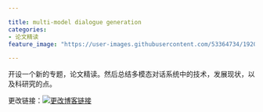 ```yaml
---

title: multi-model dialogue generation
categories:
- 论文精读
feature_image: "https://user-images.githubusercontent.com/53364734/192078882-190b1b14-a1ee-4590-ac1f-56ac81ffeb56.png"

---
```

开设一个新的专题，论文精读。然后总结多模态对话系统中的技术，发展现状，以及科研究的点。
<!-- more -->


更改链接：[![更改博客链接](https://user-images.githubusercontent.com/53364734/192180297-c1654533-eb5f-4bf9-aa9f-ab830208a5e3.png)](https://github.com/lizeyujack/lizeyujack.github.io/blob/main/_posts/2022-10-08-example-post-twenty-one.md)


